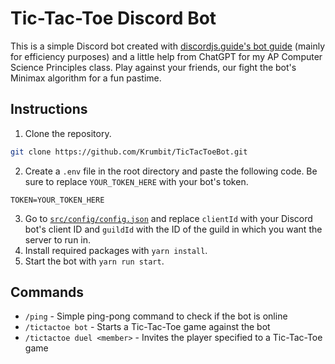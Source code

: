 # Tic-Tac-Toe Discord Bot

This is a simple Discord bot created with [discordjs.guide's bot guide](https://discordjs.guide/) (mainly for efficiency purposes) and a little help from ChatGPT for my AP Computer Science Principles class. Play against your friends, our fight the bot's Minimax algorithm for a fun pastime.

## Instructions

1. Clone the repository.
  ```bash
  git clone https://github.com/Krumbit/TicTacToeBot.git
  ```
2. Create a `.env` file in the root directory and paste the following code. Be sure to replace `YOUR_TOKEN_HERE` with your bot's token.
  ```
  TOKEN=YOUR_TOKEN_HERE
  ```
3. Go to [`src/config/config.json`](src/config/config.json) and replace `clientId` with your Discord bot's client ID and `guildId` with the ID of the guild in which you want the server to run in.
4. Install required packages with `yarn install`.
5. Start the bot with `yarn run start`.

## Commands
- `/ping` - Simple ping-pong command to check if the bot is online
- `/tictactoe bot` - Starts a Tic-Tac-Toe game against the bot
- `/tictactoe duel <member>` - Invites the player specified to a Tic-Tac-Toe game
